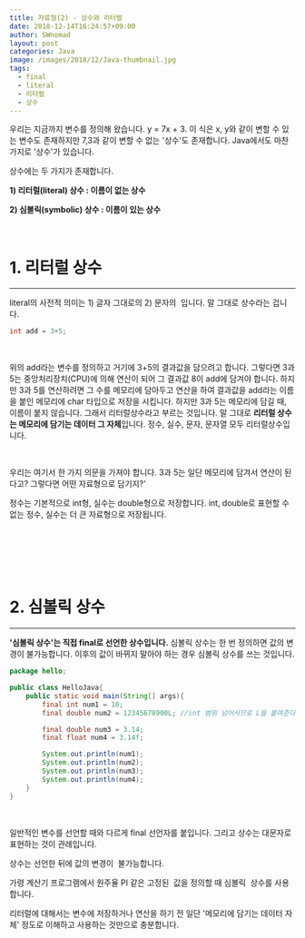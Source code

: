 ```yaml
---
title: 자료형(2) - 상수와 리터럴
date: 2018-12-14T16:24:57+09:00
author: SWnomad
layout: post
categories: Java
image: /images/2018/12/Java-thumbnail.jpg
tags:
  - final
  - literal
  - 리터럴
  - 상수
---
```

우리는 지금까지 변수를 정의해 왔습니다. y = 7x + 3. 이 식은 x, y와 같이 변할 수 있는 변수도 존재하지만 7,3과 같이 변할 수 없는 '상수'도 존재합니다. Java에서도 마찬가지로 '상수'가 있습니다.

상수에는 두 가지가 존재합니다.

**1) 리터럴(literal) 상수 : 이름이 없는 상수**

**2) 심볼릭(symbolic) 상수 : 이름이 있는 상수**

&nbsp;

# 1. 리터럴 상수

* * *

literal의 사전적 의미는 1) 글자 그대로의 2) 문자의  입니다. 말 그대로 상수라는 겁니다.

~~~ java
int add = 3+5;
~~~

&nbsp;

위의 add라는 변수를 정의하고 거기에 3+5의 결과값을 담으려고 합니다. 그렇다면 3과 5는 중앙처리장치(CPU)에 의해 연산이 되어 그 결과값 8이 add에 담겨야 합니다. 하지만 3과 5를 연산하려면 그 수를 메모리에 담아두고 연산을 하여 결과값을 add라는 이름을 붙인 메모리에 char 타입으로 저장을 시킵니다. 하지만 3과 5는 메모리에 담길 때, 이름이 붙지 않습니다. 그래서 리터럴상수라고 부르는 것입니다. 말 그대로 **리터럴 상수는 메모리에 담기는 데이터 그 자체**입니다. 정수, 실수, 문자, 문자열 모두 리터럴상수입니다.

&nbsp;

우리는 여기서 한 가지 의문을 가져야 합니다. 3과 5는 일단 메모리에 담겨서 연산이 된다고? 그렇다면 어떤 자료형으로 담기지?'

정수는 기본적으로 int형, 실수는 double형으로 저장합니다. int, double로 표현할 수 없는 정수, 실수는 더 큰 자료형으로 저장됩니다.

&nbsp;

&nbsp;

&nbsp;

# 2. 심볼릭 상수

* * *

**'심볼릭 상수'는 직접 final로 선언한 상수입니다.** 심볼릭 상수는 한 번 정의하면 값의 변경이 불가능합니다. 이후의 값이 바뀌지 말아야 하는 경우 심볼릭 상수를 쓰는 것입니다.

~~~ java
package hello;

public class HelloJava{
    public static void main(String[] args){
        final int num1 = 10;
        final double num2 = 12345678900L; //int 범위 넘어서므로 L을 붙여준다.

        final double num3 = 3.14;
        final float num4 = 3.14f;

        System.out.println(num1);
        System.out.println(num2);
        System.out.println(num3);
        System.out.println(num4);
    }
}
~~~

&nbsp;

일반적인 변수를 선언할 때와 다르게 final 선언자를 붙입니다. 그리고 상수는 대문자로 표현하는 것이 관례입니다.

상수는 선언한 뒤에 값의 변경이  불가능합니다.

가령 계산기 프로그램에서 원주율 PI 같은 고정된  값을 정의할 때 심볼릭  상수를 사용합니다.

리터럴에 대해서는 변수에 저장하거나 연산을 하기 전 일단 '메모리에 담기는 데이터 자체' 정도로 이해하고 사용하는 것만으로 충분합니다.